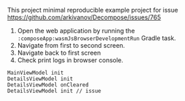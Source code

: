 This project minimal reproducible example project for issue https://github.com/arkivanov/Decompose/issues/765

1. Open the web application by running the `:composeApp:wasmJsBrowserDevelopmentRun` Gradle task.
2. Navigate from first to second screen.
3. Navigate back to first screen
4. Check print logs in browser console.

```
MainViewModel init
DetailsViewModel init
DetailsViewModel onCleared
DetailsViewModel init // issue
```